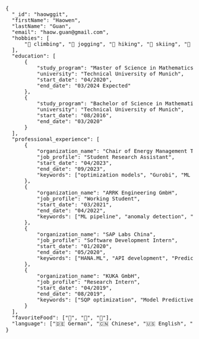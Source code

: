 <pre>
{
  "_id": "haowggit",
  "firstName": "Haowen",
  "lastName": "Guan",
  "email": "haow.guan@gmail.com",
  "hobbies": [
      "🧗 climbing", "🏃 jogging", "🥾 hiking", "🎿 skiing", "🎉 enjoying good time with friends"
  ],
  "education": [
      {
          "study_program": "Master of Science in Mathematics in Data Science",
          "university": "Technical University of Munich",
          "start_date": "04/2020",
          "end_date": "03/2024 Expected"
      },
      {
          "study_program": "Bachelor of Science in Mathematics with minor in Computer Science",
          "university": "Technical University of Munich",
          "start_date": "08/2016",
          "end_date": "03/2020"
      }
  ],
  "professional_experience": [
      {
          "organization_name": "Chair of Energy Management Technologies, TUM",
          "job_profile": "Student Research Assistant",
          "start_date": "04/2023",
          "end_date": "09/2023",
          "keywords": ["optimization models", "Gurobi", "ML pipeline", "data collection"]
      },
      {
          "organization_name": "ARRK Engineering GmbH",
          "job_profile": "Working Student",
          "start_date": "03/2021",
          "end_date": "04/2022",
          "keywords": ["ML pipeline", "anomaly detection", "data processing", "visualization"]
      },
      {
          "organization_name": "SAP Labs China",
          "job_profile": "Software Development Intern",
          "start_date": "01/2020",
          "end_date": "05/2020",
          "keywords": ["HANA.ML", "API development", "Predictive Analysis Library"]
      },
      {
          "organization_name": "KUKA GmbH",
          "job_profile": "Research Intern",
          "start_date": "04/2019",
          "end_date": "08/2019",
          "keywords": ["SQP optimization", "Model Predictive Control", "robotics"]
      }
  ],
  "favoriteFood": ["🍗", "🍦", "🍜"],
  "language": ["🇩🇪 German", "🇨🇳 Chinese", "🇺🇸 English", "🇫🇷 French", "🇯🇵 Japanese"]
}
</pre>

<!---
haowggit/haowggit is a ✨ special ✨ repository because its `README.md` (this file) appears on your GitHub profile.
You can click the Preview link to take a look at your changes.
--->
